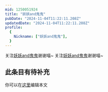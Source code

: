 ```yaml
---
mid: 1250051924
title: "妖妖and鬼鬼"
pubDate: "2024-11-04T11:22:11.208Z"
updatedDate: "2024-11-04T11:22:11.208Z"
profile:
  {
    Nickname: ["妖妖and鬼鬼"],
  }
---
```


关注[妖妖and鬼鬼](https://space.bilibili.com/1250051924)谢谢喵~ 关注[妖妖and鬼鬼](https://space.bilibili.com/1250051924)谢谢喵~

## 此条目有待补充
你可以在[这里](https://github.com/Yuhanawa/VTuber.ICU-Content/edit/master/v/妖妖and鬼鬼/index.md)编辑本文
